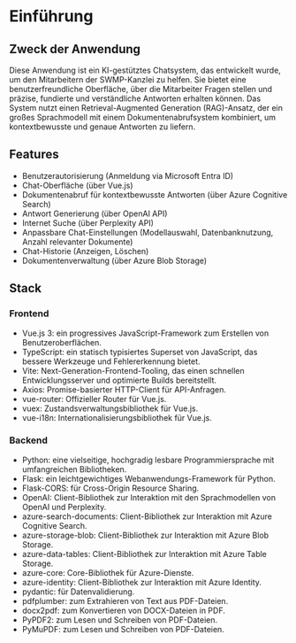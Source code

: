 # Einführung

## Zweck der Anwendung
Diese Anwendung ist ein KI-gestütztes Chatsystem, das entwickelt wurde, um den Mitarbeitern der SWMP-Kanzlei zu helfen. Sie bietet eine benutzerfreundliche Oberfläche, über die Mitarbeiter Fragen stellen und präzise, fundierte und verständliche Antworten erhalten können. Das System nutzt einen Retrieval-Augmented Generation (RAG)-Ansatz, der ein großes Sprachmodell mit einem Dokumentenabrufsystem kombiniert, um kontextbewusste und genaue Antworten zu liefern.

## Features
- Benutzerautorisierung (Anmeldung via Microsoft Entra ID)
- Chat-Oberfläche (über Vue.js)
- Dokumentenabruf für kontextbewusste Antworten (über Azure Cognitive Search)
- Antwort Generierung (über OpenAI API)
- Internet Suche (über Perplexity API)
- Anpassbare Chat-Einstellungen (Modellauswahl, Datenbanknutzung, Anzahl relevanter Dokumente)
- Chat-Historie (Anzeigen, Löschen)
- Dokumentenverwaltung (über Azure Blob Storage)

## Stack

### Frontend

- Vue.js 3: ein progressives JavaScript-Framework zum Erstellen von Benutzeroberflächen.
- TypeScript: ein statisch typisiertes Superset von JavaScript, das bessere Werkzeuge und Fehlererkennung bietet.
- Vite: Next-Generation-Frontend-Tooling, das einen schnellen Entwicklungsserver und optimierte Builds bereitstellt.
- Axios: Promise-basierter HTTP-Client für API-Anfragen.
- vue-router: Offizieller Router für Vue.js.
- vuex: Zustandsverwaltungsbibliothek für Vue.js.
- vue-i18n: Internationalisierungsbibliothek für Vue.js.

### Backend
- Python: eine vielseitige, hochgradig lesbare Programmiersprache mit umfangreichen Bibliotheken.
- Flask: ein leichtgewichtiges Webanwendungs-Framework für Python.
- Flask-CORS: für Cross-Origin Resource Sharing.
- OpenAI: Client-Bibliothek zur Interaktion mit den Sprachmodellen von OpenAI und Perplexity.
- azure-search-documents: Client-Bibliothek zur Interaktion mit Azure Cognitive Search.
- azure-storage-blob: Client-Bibliothek zur Interaktion mit Azure Blob Storage.
- azure-data-tables: Client-Bibliothek zur Interaktion mit Azure Table Storage.
- azure-core: Core-Bibliothek für Azure-Dienste.
- azure-identity: Client-Bibliothek zur Interaktion mit Azure Identity.
- pydantic: für Datenvalidierung.
- pdfplumber: zum Extrahieren von Text aus PDF-Dateien.
- docx2pdf: zum Konvertieren von DOCX-Dateien in PDF.
- PyPDF2: zum Lesen und Schreiben von PDF-Dateien.
- PyMuPDF: zum Lesen und Schreiben von PDF-Dateien.
